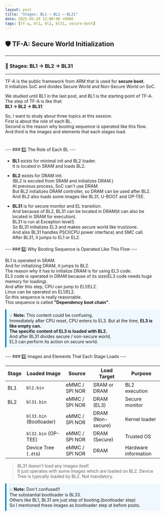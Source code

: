 ```yaml
---
layout: post
title: "Stages: BL1 → BL2 → BL31"
date: 2025-05-20 12:00:00 +0900
tags: [tf-a, bl1, bl2, bl31, secure-boot]
---
```


## 🛡️ TF-A: Secure World Initialization
---  
### 🔹 Stages: BL1 → BL2 → BL31
---

TF-A is the public framework from ARM that is used for **secure boot**.  
It initializes SoC and divides Secure World and Non-Secure World on SoC.

We studied until BL1 in the last post, and BL1 is the starting point of TF-A.  
The step of TF-A is like that:  
**BL1 → BL2 → BL31**

So, I want to study about three topics at this session.  
First is about the role of each BL.  
Second is the reason why booting sequence is operated like this flow.  
And third is the images and elements that each stages load.
<div style="margin:40px 0;"></div>
---
### 1️⃣ The Role of Each BL
---

- **BL1** exists for minimal init and BL2 loader.  
  It is located in SRAM and loads BL2.

- **BL2** exists for <span class="highlight">DRAM init</span>.  
  (BL2 is excuted from SRAM and initializes DRAM.)  
  At previous process, SoC can't use DRAM.  
  But BL2 initializes DRAM controller, so DRAM can be used after BL2.  
  And BL2 also loads some images like BL31, U-BOOT and OP-TEE.

- **BL31** is for secure monitor and EL transition.  
  And because of BL2, BL31 can be located in DRAM(it can also be located in SRAM for execution).  
  BL31 is run at Exception level3.  
  So BL31 <span class="highlight">initializes EL3 and makes secure world</span> like trustzone.  
  And also BL31 handles PSCI(CPU power interface) and SMC call.  
  After BL31, it jumps to EL1 or EL2.
<div style="margin:20px 0;"></div>
---
### 2️⃣ Why Booting Sequence is Operated Like This Flow
---

BL1 is operated in SRAM.  
And for initializing DRAM, it jumps to BL2.  
The reason why it has to initialize DRAM is for using EL3 code.  
<span class="highlight">EL3 code is operated in DRAM because of its size(EL3 code needs huge memory for loading).</span>  
And after this step, CPU can jump to EL1/EL2.  
Linux can be operated on EL1/EL2.  
So this sequence is really reasonable.  
This sequence is called **"Dependency boot chain"**.

<div style="background:#f0f8ff; border-left:4px solid #007acc; padding:10px; margin:15px 0;">
💡 <strong>Note:</strong> This content could be confusing.<br>
Immediately after CPU reset, CPU enters to EL3. But at the time, <strong>EL3 is like empty can.</strong><br>
<strong>The specific content of EL3 is loaded with BL2.</strong><br>
And after BL31 divides secure / non-secure world,<br>
EL3 can perform its action on secure world.<br>
</div>

<div style="margin:20px 0;"></div>
---
### 3️⃣ Images and Elements That Each Stage Loads
---

| Stage | Loaded Image         | Source            | Load Target      | Purpose             |
|-------|----------------------|-------------------|------------------|---------------------|
| BL1   | `bl2.bin`            | eMMC / SPI NOR    | SRAM or DRAM     | BL2 execution       |
| BL2   | `bl31.bin`           | eMMC / SPI NOR    | DRAM (EL3)       | Secure monitor      |
|       | `bl33.bin` (Bootloader)  | eMMC / SPI NOR    | DRAM (Non-secure)| Kernel loader       |
|       | `bl32.bin` (OP-TEE)  | eMMC / SPI NOR    | DRAM (Secure)    | Trusted OS          |
|       | Device Tree (`.dtb`) | eMMC / SPI NOR    | DRAM             | Hardware information|

> BL31 doesn't load any images itself.  
> It just operates with some images which are loaded on BL2.
> Device Tree is typically loaded by BL2. Not mandatory.

<div style="background:#f0f8ff; border-left:4px solid #007acc; padding:10px; margin:15px 0;">
💡 <strong>Note:</strong> Don't confused!!<br>
The substantial bootloader is BL33.<br>
Others like BL1, BL31 are just step of booting.(bootloader step)<br>
So I mentioned these images as bootloader step at before posts.<br>
</div>